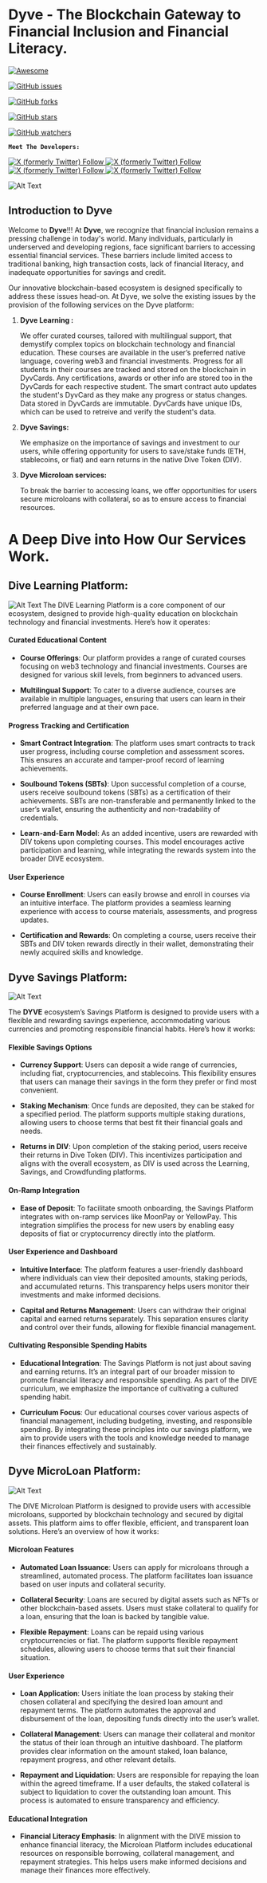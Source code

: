  

# Dyve - The Blockchain Gateway to Financial Inclusion and Financial Literacy.

  

[![Awesome](https://cdn.rawgit.com/sindresorhus/awesome/d7305f38d29fed78fa85652e3a63e154dd8e8829/media/badge.svg)](https://github.com/sindresorhus/awesome)

[![GitHub issues](https://img.shields.io/github/issues/Olanetsoft/awesome-hackathon-projects?style=plastic)](https://github.com/obah/dyve/issues)

[![GitHub forks](https://img.shields.io/github/forks/Olanetsoft/awesome-hackathon-projects?style=plastic)](https://github.com/obah/dyve)

[![GitHub stars](https://img.shields.io/github/stars/Olanetsoft/awesome-hackathon-projects?style=plastic)](https://github.com/obah/dyves)

[![GitHub watchers](https://img.shields.io/github/watchers/Olanetsoft/awesome-hackathon-projects?style=plastic&label=Watch)](https://github.com/obah/dyve)

  

**``Meet The Developers:``**

[![X (formerly Twitter) Follow](https://img.shields.io/twitter/follow/jeremiahDSamuel)
](https://github.com/jeremiahDSamuel)[![X (formerly Twitter) Follow](https://img.shields.io/twitter/follow/Oba_Ddev)
](https://github.com/Oba_Ddev) [![X (formerly Twitter) Follow](https://img.shields.io/twitter/follow/web3papi_)
](https://github.com/web3papi_) [![X (formerly Twitter) Follow](https://img.shields.io/twitter/follow/shegspear17)
](https://github.com/shegspear17 )

  

![Alt Text](https://i.imgur.com/8w41iAZ.png)<br/>

<h2>Introduction to Dyve</h2>

<p>Welcome to <strong>Dyve</strong>!!! At <strong>Dyve</strong>, we recognize that financial inclusion remains a pressing challenge in today's world. Many individuals, particularly in underserved and developing regions, face significant barriers to accessing essential financial services. These barriers include limited access to traditional banking, high transaction costs, lack of financial literacy, and inadequate opportunities for savings and credit.

  

Our innovative blockchain-based ecosystem is designed specifically to address these issues head-on. At Dyve, we solve the existing issues by the provision of the following services on the Dyve platform: </p>

<ol>

<li><strong>Dyve Learning :</strong>

We offer curated courses, tailored with multilingual support, that demystify complex topics on blockchain technology and financial education. These courses are available in the user’s preferred native language, covering web3 and financial investments. Progress for all students in their courses are tracked and stored on the blockchain in DyvCards. Any certifications, awards or other info are stored too in the DyvCards for each respective student. The smart contract auto updates the student's DyvCard as they make any progress or status changes. Data stored in DyvCards are immutable. DyvCards have unique IDs, which can be used to retreive and verify the student's data.

</li>

<li><strong>Dyve Savings:</strong>

We emphasize on the importance of savings and investment to our users, while offering opportunity for users to save/stake funds (ETH, stablecoins, or fiat) and earn returns in the native Dive Token (DIV).

</li>

<li><strong>Dyve Microloan services:</strong>

To break the barrier to accessing loans, we offer opportunities for users secure microloans with collateral, so as to ensure access to financial resources.

</li>

</ol>

<h1>A Deep Dive into How Our Services Work.</h2>

## **Dive Learning Platform:**

![Alt Text](https://i.imgur.com/qtFzpMT.png)
The DIVE Learning Platform is a core component of our ecosystem, designed to provide high-quality education on blockchain technology and financial investments. Here’s how it operates:

  

#### **Curated Educational Content**

  

-  **Course Offerings**: Our platform provides a range of curated courses focusing on web3 technology and financial investments. Courses are designed for various skill levels, from beginners to advanced users.

-  **Multilingual Support**: To cater to a diverse audience, courses are available in multiple languages, ensuring that users can learn in their preferred language and at their own pace.

  

#### **Progress Tracking and Certification**

  

-  **Smart Contract Integration**: The platform uses smart contracts to track user progress, including course completion and assessment scores. This ensures an accurate and tamper-proof record of learning achievements.

-  **Soulbound Tokens (SBTs)**: Upon successful completion of a course, users receive soulbound tokens (SBTs) as a certification of their achievements. SBTs are non-transferable and permanently linked to the user’s wallet, ensuring the authenticity and non-tradability of credentials.

-  **Learn-and-Earn Model**: As an added incentive, users are rewarded with DIV tokens upon completing courses. This model encourages active participation and learning, while integrating the rewards system into the broader DIVE ecosystem.

  

#### **User Experience**

  

-  **Course Enrollment**: Users can easily browse and enroll in courses via an intuitive interface. The platform provides a seamless learning experience with access to course materials, assessments, and progress updates.

-  **Certification and Rewards**: On completing a course, users receive their SBTs and DIV token rewards directly in their wallet, demonstrating their newly acquired skills and knowledge.

  

## **Dyve Savings Platform:**

![Alt Text](https://i.imgur.com/1nyTgsi.png)

The **DYVE** ecosystem’s Savings Platform is designed to provide users with a flexible and rewarding savings experience, accommodating various currencies and promoting responsible financial habits. Here’s how it works:

  

#### **Flexible Savings Options**

  

-  **Currency Support**: Users can deposit a wide range of currencies, including fiat, cryptocurrencies, and stablecoins. This flexibility ensures that users can manage their savings in the form they prefer or find most convenient.

-  **Staking Mechanism**: Once funds are deposited, they can be staked for a specified period. The platform supports multiple staking durations, allowing users to choose terms that best fit their financial goals and needs.

-  **Returns in DIV**: Upon completion of the staking period, users receive their returns in Dive Token (DIV). This incentivizes participation and aligns with the overall ecosystem, as DIV is used across the Learning, Savings, and Crowdfunding platforms.

  

#### **On-Ramp Integration**

  

-  **Ease of Deposit**: To facilitate smooth onboarding, the Savings Platform integrates with on-ramp services like MoonPay or YellowPay. This integration simplifies the process for new users by enabling easy deposits of fiat or cryptocurrency directly into the platform.

  

#### **User Experience and Dashboard**

  

-  **Intuitive Interface**: The platform features a user-friendly dashboard where individuals can view their deposited amounts, staking periods, and accumulated returns. This transparency helps users monitor their investments and make informed decisions.

-  **Capital and Returns Management**: Users can withdraw their original capital and earned returns separately. This separation ensures clarity and control over their funds, allowing for flexible financial management.

  

#### **Cultivating Responsible Spending Habits**

  

-  **Educational Integration**: The Savings Platform is not just about saving and earning returns. It’s an integral part of our broader mission to promote financial literacy and responsible spending. As part of the DIVE curriculum, we emphasize the importance of cultivating a cultured spending habit.

-  **Curriculum Focus**: Our educational courses cover various aspects of financial management, including budgeting, investing, and responsible spending. By integrating these principles into our savings platform, we aim to provide users with the tools and knowledge needed to manage their finances effectively and sustainably.

  

## **Dyve MicroLoan Platform:**

![Alt Text](https://i.imgur.com/8ZdkCJ5.png)

The DIVE Microloan Platform is designed to provide users with accessible microloans, supported by blockchain technology and secured by digital assets. This platform aims to offer flexible, efficient, and transparent loan solutions. Here’s an overview of how it works:

  

#### **Microloan Features**

  

-  **Automated Loan Issuance**: Users can apply for microloans through a streamlined, automated process. The platform facilitates loan issuance based on user inputs and collateral security.

-  **Collateral Security**: Loans are secured by digital assets such as NFTs or other blockchain-based assets. Users must stake collateral to qualify for a loan, ensuring that the loan is backed by tangible value.

-  **Flexible Repayment**: Loans can be repaid using various cryptocurrencies or fiat. The platform supports flexible repayment schedules, allowing users to choose terms that suit their financial situation.

  

#### **User Experience**

  

-  **Loan Application**: Users initiate the loan process by staking their chosen collateral and specifying the desired loan amount and repayment terms. The platform automates the approval and disbursement of the loan, depositing funds directly into the user’s wallet.

-  **Collateral Management**: Users can manage their collateral and monitor the status of their loan through an intuitive dashboard. The platform provides clear information on the amount staked, loan balance, repayment progress, and other relevant details.

-  **Repayment and Liquidation**: Users are responsible for repaying the loan within the agreed timeframe. If a user defaults, the staked collateral is subject to liquidation to cover the outstanding loan amount. This process is automated to ensure transparency and efficiency.

  

#### **Educational Integration**

-  **Financial Literacy Emphasis**: In alignment with the DIVE mission to enhance financial literacy, the Microloan Platform includes educational resources on responsible borrowing, collateral management, and repayment strategies. This helps users make informed decisions and manage their finances more effectively.
